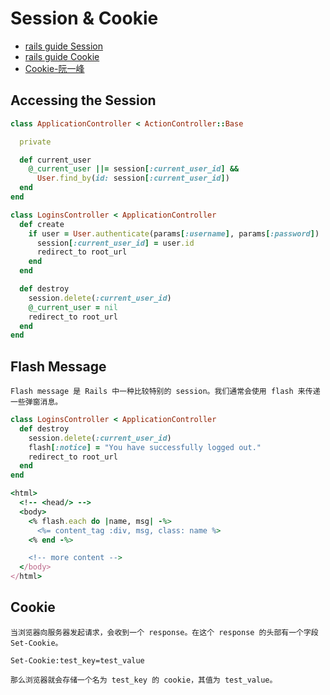 # Session & Cookie

- [rails guide Session](https://guides.rubyonrails.org/action_controller_overview.html#session)
- [rails guide Cookie](https://guides.rubyonrails.org/action_controller_overview.html#cookies)
- [Cookie-阮一峰](https://www.gobeta.net/books/ruanyf-javascript-tutorial/bom/cookie/)

## Accessing the Session

```ruby
class ApplicationController < ActionController::Base

  private

  def current_user
    @_current_user ||= session[:current_user_id] &&
      User.find_by(id: session[:current_user_id])
  end
end

class LoginsController < ApplicationController
  def create
    if user = User.authenticate(params[:username], params[:password])
      session[:current_user_id] = user.id
      redirect_to root_url
    end
  end

  def destroy
    session.delete(:current_user_id)
    @_current_user = nil
    redirect_to root_url
  end
end
```

## Flash Message

```
Flash message 是 Rails 中一种比较特别的 session。我们通常会使用 flash 来传递一些弹窗消息。
```

```ruby
class LoginsController < ApplicationController
  def destroy
    session.delete(:current_user_id)
    flash[:notice] = "You have successfully logged out."
    redirect_to root_url
  end
end

<html>
  <!-- <head/> -->
  <body>
    <% flash.each do |name, msg| -%>
      <%= content_tag :div, msg, class: name %>
    <% end -%>

    <!-- more content -->
  </body>
</html>
```

## Cookie

```
当浏览器向服务器发起请求，会收到一个 response。在这个 response 的头部有一个字段 Set-Cookie。

Set-Cookie:test_key=test_value

那么浏览器就会存储一个名为 test_key 的 cookie，其值为 test_value。
```

